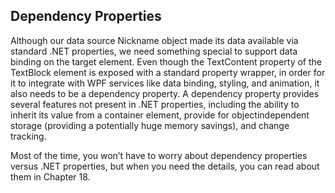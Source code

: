 ## Dependency Properties

Although our data source Nickname object made its data available via standard .NET
properties, we need something special to support data binding on the target element. Even though the TextContent property of the TextBlock element is exposed
with a standard property wrapper, in order for it to integrate with WPF services like
data binding, styling, and animation, it also needs to be a dependency property. A
dependency property provides several features not present in .NET properties,
including the ability to inherit its value from a container element, provide for objectindependent storage (providing a potentially huge memory savings), and change
tracking.

Most of the time, you won’t have to worry about dependency properties versus .NET
properties, but when you need the details, you can read about them in Chapter 18.
